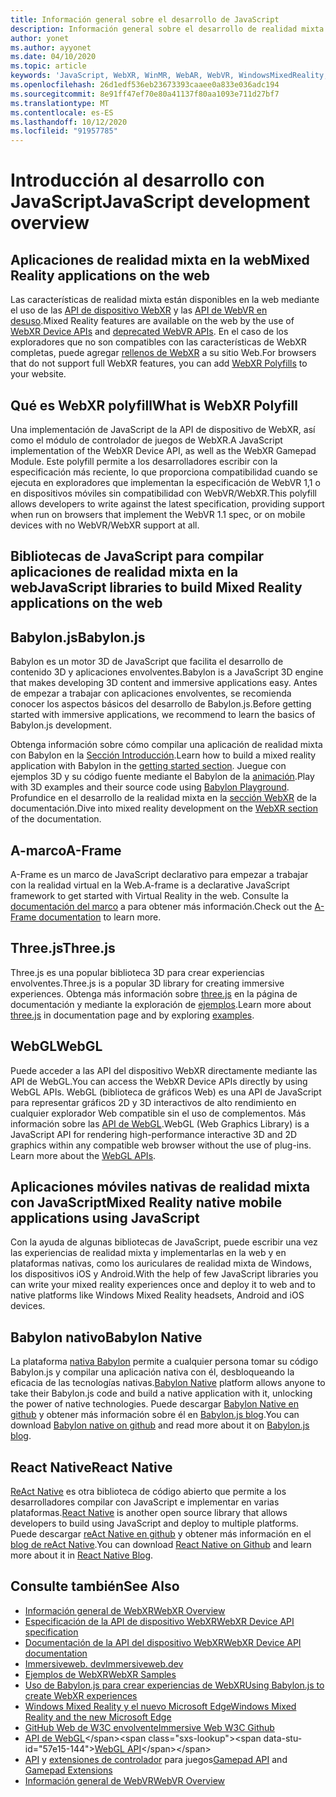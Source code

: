 ```yaml
---
title: Información general sobre el desarrollo de JavaScript
description: Información general sobre el desarrollo de realidad mixta con JavaScript para auriculares Web, móviles y de Windows.
author: yonet
ms.author: ayyonet
ms.date: 04/10/2020
ms.topic: article
keywords: 'JavaScript, WebXR, WinMR, WebAR, WebVR, WindowsMixedReality, HoloLens, Windows Mixed Reality, Web VR, webxr, Web Mr, WebAr, 360, 360 video, 360 videos, 360 Photo, 360 photos, contenido de 360, Web inmersivo, envolventes: Web, IW, immersiveweb'
ms.openlocfilehash: 26d1edf536eb23673393caaee0a833e036adc194
ms.sourcegitcommit: 8e91ff47ef70e80a41137f80aa1093e711d27bf7
ms.translationtype: MT
ms.contentlocale: es-ES
ms.lasthandoff: 10/12/2020
ms.locfileid: "91957785"
---
```

# <a name="javascript-development-overview"></a><span data-ttu-id="57e15-104">Introducción al desarrollo con JavaScript</span><span class="sxs-lookup"><span data-stu-id="57e15-104">JavaScript development overview</span></span>

## <a name="mixed-reality-applications-on-the-web"></a><span data-ttu-id="57e15-105">Aplicaciones de realidad mixta en la web</span><span class="sxs-lookup"><span data-stu-id="57e15-105">Mixed Reality applications on the web</span></span>

<span data-ttu-id="57e15-106">Las características de realidad mixta están disponibles en la web mediante el uso de las [API de dispositivo WebXR](https://developer.mozilla.org/en-US/docs/Web/API/WebXR_Device_API) y las [API de WebVR en desuso](webxr-overview.md).</span><span class="sxs-lookup"><span data-stu-id="57e15-106">Mixed Reality features are available on the web by the use of [WebXR Device APIs](https://developer.mozilla.org/en-US/docs/Web/API/WebXR_Device_API) and [deprecated WebVR APIs](webxr-overview.md).</span></span> <span data-ttu-id="57e15-107">En el caso de los exploradores que no son compatibles con las características de WebXR completas, puede agregar [rellenos de WebXR](https://github.com/immersive-web/webxr-polyfill) a su sitio Web.</span><span class="sxs-lookup"><span data-stu-id="57e15-107">For browsers that do not support full WebXR features, you can add [WebXR Polyfills](https://github.com/immersive-web/webxr-polyfill) to your website.</span></span>

## <a name="what-is-webxr-polyfill"></a><span data-ttu-id="57e15-108">Qué es WebXR polyfill</span><span class="sxs-lookup"><span data-stu-id="57e15-108">What is WebXR Polyfill</span></span>

<span data-ttu-id="57e15-109">Una implementación de JavaScript de la API de dispositivo de WebXR, así como el módulo de controlador de juegos de WebXR.</span><span class="sxs-lookup"><span data-stu-id="57e15-109">A JavaScript implementation of the WebXR Device API, as well as the WebXR Gamepad Module.</span></span> <span data-ttu-id="57e15-110">Este polyfill permite a los desarrolladores escribir con la especificación más reciente, lo que proporciona compatibilidad cuando se ejecuta en exploradores que implementan la especificación de WebVR 1,1 o en dispositivos móviles sin compatibilidad con WebVR/WebXR.</span><span class="sxs-lookup"><span data-stu-id="57e15-110">This polyfill allows developers to write against the latest specification, providing support when run on browsers that implement the WebVR 1.1 spec, or on mobile devices with no WebVR/WebXR support at all.</span></span>

## <a name="javascript-libraries-to-build-mixed-reality-applications-on-the-web"></a><span data-ttu-id="57e15-111">Bibliotecas de JavaScript para compilar aplicaciones de realidad mixta en la web</span><span class="sxs-lookup"><span data-stu-id="57e15-111">JavaScript libraries to build Mixed Reality applications on the web</span></span>

## <a name="babylonjs"></a><span data-ttu-id="57e15-112">Babylon.js</span><span class="sxs-lookup"><span data-stu-id="57e15-112">Babylon.js</span></span>

<span data-ttu-id="57e15-113">Babylon es un motor 3D de JavaScript que facilita el desarrollo de contenido 3D y aplicaciones envolventes.</span><span class="sxs-lookup"><span data-stu-id="57e15-113">Babylon is a JavaScript 3D engine that makes developing 3D content and immersive applications easy.</span></span> <span data-ttu-id="57e15-114">Antes de empezar a trabajar con aplicaciones envolventes, se recomienda conocer los aspectos básicos del desarrollo de Babylon.js.</span><span class="sxs-lookup"><span data-stu-id="57e15-114">Before getting started with immersive applications, we recommend to learn the basics of Babylon.js development.</span></span>

<span data-ttu-id="57e15-115">Obtenga información sobre cómo compilar una aplicación de realidad mixta con Babylon en la [Sección Introducción](https://doc.babylonjs.com/).</span><span class="sxs-lookup"><span data-stu-id="57e15-115">Learn how to build a mixed reality application with Babylon in the [getting started section](https://doc.babylonjs.com/).</span></span> <span data-ttu-id="57e15-116">Juegue con ejemplos 3D y su código fuente mediante el Babylon de la [animación](https://doc.babylonjs.com/examples/).</span><span class="sxs-lookup"><span data-stu-id="57e15-116">Play with 3D examples and their source code using [Babylon Playground](https://doc.babylonjs.com/examples/).</span></span> <span data-ttu-id="57e15-117">Profundice en el desarrollo de la realidad mixta en la [sección WebXR](https://doc.babylonjs.com/how_to/introduction_to_webxr) de la documentación.</span><span class="sxs-lookup"><span data-stu-id="57e15-117">Dive into mixed reality development on the [WebXR section](https://doc.babylonjs.com/how_to/introduction_to_webxr) of the documentation.</span></span> 

## <a name="a-frame"></a><span data-ttu-id="57e15-118">A-marco</span><span class="sxs-lookup"><span data-stu-id="57e15-118">A-Frame</span></span>

<span data-ttu-id="57e15-119">A-Frame es un marco de JavaScript declarativo para empezar a trabajar con la realidad virtual en la Web.</span><span class="sxs-lookup"><span data-stu-id="57e15-119">A-frame is a declarative JavaScript framework to get started with Virtual Reality in the web.</span></span> <span data-ttu-id="57e15-120">Consulte la [documentación del marco](https://aframe.io/) a para obtener más información.</span><span class="sxs-lookup"><span data-stu-id="57e15-120">Check out the [A-Frame documentation](https://aframe.io/) to learn more.</span></span>

## <a name="threejs"></a><span data-ttu-id="57e15-121">Three.js</span><span class="sxs-lookup"><span data-stu-id="57e15-121">Three.js</span></span>

<span data-ttu-id="57e15-122">Three.js es una popular biblioteca 3D para crear experiencias envolventes.</span><span class="sxs-lookup"><span data-stu-id="57e15-122">Three.js is a popular 3D library for creating immersive experiences.</span></span> <span data-ttu-id="57e15-123">Obtenga más información sobre [three.js](https://threejs.org/docs/index.html#manual/en/introduction/Creating-a-scene) en la página de documentación y mediante la exploración de [ejemplos](https://threejs.org/examples/#webgl_animation_cloth).</span><span class="sxs-lookup"><span data-stu-id="57e15-123">Learn more about [three.js](https://threejs.org/docs/index.html#manual/en/introduction/Creating-a-scene) in documentation page and by exploring [examples](https://threejs.org/examples/#webgl_animation_cloth).</span></span>

## <a name="webgl"></a><span data-ttu-id="57e15-124">WebGL</span><span class="sxs-lookup"><span data-stu-id="57e15-124">WebGL</span></span>

<span data-ttu-id="57e15-125">Puede acceder a las API del dispositivo WebXR directamente mediante las API de WebGL.</span><span class="sxs-lookup"><span data-stu-id="57e15-125">You can access the WebXR Device APIs directly by using WebGL APIs.</span></span> <span data-ttu-id="57e15-126">WebGL (biblioteca de gráficos Web) es una API de JavaScript para representar gráficos 2D y 3D interactivos de alto rendimiento en cualquier explorador Web compatible sin el uso de complementos. Más información sobre las [API de WebGL](https://developer.mozilla.org/en-US/docs/Web/API/WebGL_API).</span><span class="sxs-lookup"><span data-stu-id="57e15-126">WebGL (Web Graphics Library) is a JavaScript API for rendering high-performance interactive 3D and 2D graphics within any compatible web browser without the use of plug-ins. Learn more about the [WebGL APIs](https://developer.mozilla.org/en-US/docs/Web/API/WebGL_API).</span></span>

## <a name="mixed-reality-native-mobile-applications-using-javascript"></a><span data-ttu-id="57e15-127">Aplicaciones móviles nativas de realidad mixta con JavaScript</span><span class="sxs-lookup"><span data-stu-id="57e15-127">Mixed Reality native mobile applications using JavaScript</span></span>

<span data-ttu-id="57e15-128">Con la ayuda de algunas bibliotecas de JavaScript, puede escribir una vez las experiencias de realidad mixta y implementarlas en la web y en plataformas nativas, como los auriculares de realidad mixta de Windows, los dispositivos iOS y Android.</span><span class="sxs-lookup"><span data-stu-id="57e15-128">With the help of few JavaScript libraries you can write your mixed reality experiences once and deploy it to web and to native platforms like Windows Mixed Reality headsets, Android and iOS devices.</span></span>

## <a name="babylon-native"></a><span data-ttu-id="57e15-129">Babylon nativo</span><span class="sxs-lookup"><span data-stu-id="57e15-129">Babylon Native</span></span>

<span data-ttu-id="57e15-130">La plataforma [nativa Babylon](https://www.babylonjs.com/native/) permite a cualquier persona tomar su código Babylon.js y compilar una aplicación nativa con él, desbloqueando la eficacia de las tecnologías nativas.</span><span class="sxs-lookup"><span data-stu-id="57e15-130">[Babylon Native](https://www.babylonjs.com/native/) platform allows anyone to take their Babylon.js code and build a native application with it, unlocking the power of native technologies.</span></span> <span data-ttu-id="57e15-131">Puede descargar [Babylon Native en github](https://github.com/BabylonJS/BabylonNative) y obtener más información sobre él en [Babylon.js blog](https://medium.com/@babylonjs/babylon-native-821f1694fffc).</span><span class="sxs-lookup"><span data-stu-id="57e15-131">You can download [Babylon native on github](https://github.com/BabylonJS/BabylonNative) and read more about it on [Babylon.js blog](https://medium.com/@babylonjs/babylon-native-821f1694fffc).</span></span>

## <a name="react-native"></a><span data-ttu-id="57e15-132">React Native</span><span class="sxs-lookup"><span data-stu-id="57e15-132">React Native</span></span>

<span data-ttu-id="57e15-133">[ReAct Native](https://reactnative.dev/) es otra biblioteca de código abierto que permite a los desarrolladores compilar con JavaScript e implementar en varias plataformas.</span><span class="sxs-lookup"><span data-stu-id="57e15-133">[React Native](https://reactnative.dev/) is another open source library that allows developers to build using JavaScript and deploy to multiple platforms.</span></span> <span data-ttu-id="57e15-134">Puede descargar [reAct Native en github](https://github.com/facebook/react-native) y obtener más información en el [blog de reAct Native](https://reactnative.dev/blog/).</span><span class="sxs-lookup"><span data-stu-id="57e15-134">You can download [React Native on Github](https://github.com/facebook/react-native) and learn more about it in [React Native Blog](https://reactnative.dev/blog/).</span></span>

## <a name="see-also"></a><span data-ttu-id="57e15-135">Consulte también</span><span class="sxs-lookup"><span data-stu-id="57e15-135">See Also</span></span>

* [<span data-ttu-id="57e15-136">Información general de WebXR</span><span class="sxs-lookup"><span data-stu-id="57e15-136">WebXR Overview</span></span>](webxr-overview.md)
* [<span data-ttu-id="57e15-137">Especificación de la API de dispositivo WebXR</span><span class="sxs-lookup"><span data-stu-id="57e15-137">WebXR Device API specification</span></span>](https://immersive-web.github.io/webxr/)
* [<span data-ttu-id="57e15-138">Documentación de la API del dispositivo WebXR</span><span class="sxs-lookup"><span data-stu-id="57e15-138">WebXR Device API documentation</span></span>](https://developer.mozilla.org/en-US/docs/Web/API/WebXR_Device_API)
* [<span data-ttu-id="57e15-139">Immersiveweb. dev</span><span class="sxs-lookup"><span data-stu-id="57e15-139">Immersiveweb.dev</span></span>](https://immersiveweb.dev/)
* [<span data-ttu-id="57e15-140">Ejemplos de WebXR</span><span class="sxs-lookup"><span data-stu-id="57e15-140">WebXR Samples</span></span>](https://immersive-web.github.io/webxr-samples/)
* [<span data-ttu-id="57e15-141">Uso de Babylon.js para crear experiencias de WebXR</span><span class="sxs-lookup"><span data-stu-id="57e15-141">Using Babylon.js to create WebXR experiences</span></span>](https://doc.babylonjs.com/how_to/introduction_to_webxr)
* [<span data-ttu-id="57e15-142">Windows Mixed Reality y el nuevo Microsoft Edge</span><span class="sxs-lookup"><span data-stu-id="57e15-142">Windows Mixed Reality and the new Microsoft Edge</span></span>](https://docs.microsoft.com/windows/mixed-reality/new-microsoft-edge#introducing-the-new-microsoft-edge)
* [<span data-ttu-id="57e15-143">GitHub Web de W3C envolvente</span><span class="sxs-lookup"><span data-stu-id="57e15-143">Immersive Web W3C Github</span></span>](https://github.com/immersive-web)
* <span data-ttu-id="57e15-144">[API de WebGL](https://msdn.microsoft.com/library/bg182648(v=vs.85).aspx)</span><span class="sxs-lookup"><span data-stu-id="57e15-144">[WebGL API](https://msdn.microsoft.com/library/bg182648(v=vs.85).aspx)</span></span>
* <span data-ttu-id="57e15-145">[API](https://msdn.microsoft.com/library/dn743630(v=vs.85).aspx) y [extensiones de controlador](https://w3c.github.io/gamepad/extensions.html) para juegos</span><span class="sxs-lookup"><span data-stu-id="57e15-145">[Gamepad API](https://msdn.microsoft.com/library/dn743630(v=vs.85).aspx) and [Gamepad Extensions](https://w3c.github.io/gamepad/extensions.html)</span></span>
* [<span data-ttu-id="57e15-146">Información general de WebVR</span><span class="sxs-lookup"><span data-stu-id="57e15-146">WebVR Overview</span></span>](webvr-overview.md)
